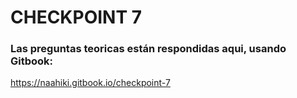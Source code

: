 # CHECKPOINT 7
 
### Las preguntas teoricas están respondidas aqui, usando Gitbook:

https://naahiki.gitbook.io/checkpoint-7